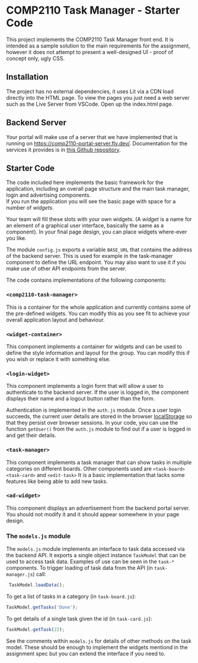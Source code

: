 # COMP2110 Task Manager - Starter Code

This project implements the COMP2110 Task Manager front end.  It is intended as a
sample solution to the main requirements for the assignment, however it does not
attempt to present a well-designed UI - proof of concept only, ugly CSS.

## Installation

The project has no external dependencies, it uses Lit via a CDN load directly into
the HTML page.   To view the pages you just need a web server such as the Live Server
from VSCode.  Open up the index.html page. 

## Backend Server

Your portal will make use of a server that we have implemented that is running on <https://comp2110-portal-server.fly.dev/>.   Documentation for the services it provides
is in [this Github repository](https://github.com/MQCOMP2110-2024/comp2110-taskmanager-server/).

## Starter Code

The code included here implements the basic framework for the application, including
an overall page structure and the main task manager, login and advertising components.  
If you run the application you will see the basic
page with space for a number of _widgets_.  

Your team will fill these slots with your own widgets. (A _widget_
is a name for an element of a graphical user interface, basically the same as a
component).  In your final page design, you can place widgets where-ever you 
like.

The module `config.js` exports a variable `BASE_URL` that contains the address
of the backend server. This is used for example in the task-manager component
to define the URL endpoint.  You may also want to use it if you make use of
other API endpoints from the server.

The code contains implementations of the following components:

### `<comp2110-task-manager>`

This is a container for the whole application and currently contains
some of the pre-defined widgets.  You can modify this as you see fit to achieve
your overall application layout and behaviour.

### `<widget-container>`

This component implements a container for widgets and can be used to define
the style information and layout for the group.  You can modify this if you
wish or replace it with something else.

### `<login-widget>`

This component implements a login form that will allow a user to authenticate to the
backend server.   If the user is logged in, the component displays their name and
a logout button rather than the form.  

Authentication is implemented in the `auth.js` module.  Once a user login succeeds,
the current user details are stored in the browser [localStorage](https://developer.mozilla.org/en-US/docs/Web/API/Web_Storage_API/Using_the_Web_Storage_API) so that
they persist over browser sessions.  In your code, you can use the function
`getUser()` from the `auth.js` module to find out if a user is logged in and get
their details.  

### `<task-manager>`

This component implements a task manager that can show tasks in multiple
categories on different boards.  Other components used are `<task-board>`
`<task-card>` and `<edit-task>`   It is a basic implementation that lacks
some features like being able to add new tasks.

### `<ad-widget>`

This component displays an advertisement from the backend portal server. You should not
modify it and it should appear somewhere in your page design.

### The `models.js` module

The `models.js` module implements an interface to task data accessed via the backend
API.  It exports a single object instance `TaskModel` that can be used to access task
data.  Examples of use can be seen in the `task-*` components.  To trigger loading
of task data from the API (in `task-manager.js`) call:

```javascript
 TaskModel.loadData();
```

To get a list of tasks in a category (in `task-board.js`):

```javascript
TaskModel.getTasks('Done');
```

To get details of a single task given the id (in `task-card.js`):

```javascript
TaskModel.getTask(22);
```

See the comments within `models.js` for details of other methods on the task 
model.  These should be enough to implement the widgets mentiond in the assignment
spec but you can extend the interface if you need to.


